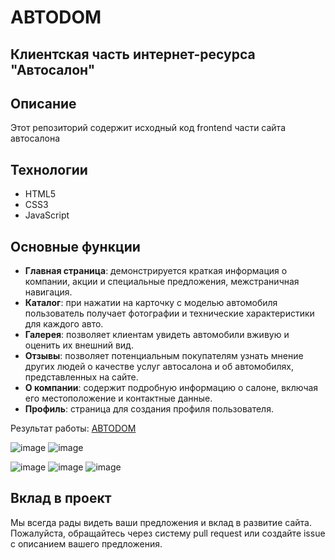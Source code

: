 # ABTODOM
## Клиентская часть интернет-ресурса "Автосалон"

## Описание

Этот репозиторий содержит исходный код frontend части сайта автосалона

## Технологии
- HTML5
- CSS3
- JavaScript

## Основные функции

- **Главная страница**: демонстрируется краткая информация о компании, акции и специальные предложения, межстраничная навигация.
- **Каталог**: при нажатии на карточку с моделью автомобиля пользователь получает фотографии и технические характеристики для каждого авто.
- **Галерея**: позволяет клиентам увидеть автомобили вживую и оценить их внешний вид. 
- **Отзывы**:  позволяет потенциальным покупателям узнать мнение других людей о качестве услуг автосалона и об автомобилях, представленных на сайте.
- **О компании**: содержит подробную информацию о салоне, включая его местоположение и контактные данные.
- **Профиль**: страница для создания профиля пользователя.

Результат работы: [ABTODOM](https://mishaastanin.github.io/ABTODOM/)

![image](https://github.com/MishaAstanin/ABTODOM/assets/118374875/138d6088-7150-4ee6-ba47-c3c2240b956d)
![image](https://github.com/MishaAstanin/ABTODOM/assets/118374875/237dd98e-5879-44fe-a219-780f34a0a3af)

![image](https://github.com/MishaAstanin/ABTODOM/assets/118374875/8b5679ca-950f-4b53-aef3-04837d7b2e9d)
![image](https://github.com/MishaAstanin/ABTODOM/assets/118374875/1d6864aa-64b2-4d02-ac5d-a7e6b9b958d5)
![image](https://github.com/MishaAstanin/ABTODOM/assets/118374875/c2c58b47-d2ee-4318-a5c7-8efdad7ec1b7)





## Вклад в проект

Мы всегда рады видеть ваши предложения и вклад в развитие сайта. Пожалуйста, обращайтесь через систему pull request или создайте issue с описанием вашего предложения.
